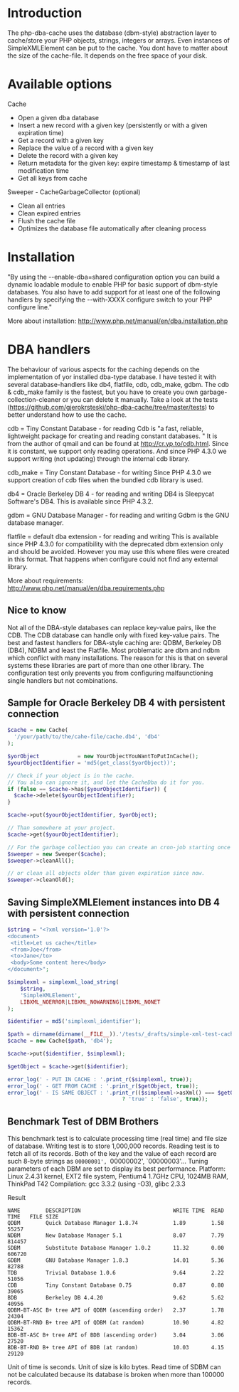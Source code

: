 Introduction
============

The php-dba-cache uses the database (dbm-style) abstraction layer to cache/store your PHP objects, 
strings, integers or arrays. Even instances of SimpleXMLElement can be put to the cache. You dont 
have to matter about the size of the cache-file. It depends on the free space of your disk.

Available options
===========================

Cache
- Open a given dba database
- Insert a new record with a given key (persistently or with a given expiration time)
- Get a record with a given key
- Replace the value of a record with a given key
- Delete the record with a given key
- Return metadata for the given key: expire timestamp & timestamp of last modification time
- Get all keys from cache
    
Sweeper - CacheGarbageCollector (optional)
- Clean all entries
- Clean expired entries
- Flush the cache file
- Optimizes the database file automatically after cleaning process

Installation
============

"By using the --enable-dba=shared configuration option you can build a dynamic loadable module
to enable PHP for basic support of dbm-style databases. You also have to add support for at
least one of the following handlers by specifying the --with-XXXX configure switch
to your PHP configure line."
    
More about installation: http://www.php.net/manual/en/dba.installation.php

DBA handlers
============

The behaviour of various aspects for the caching depends on the implementation of yor
installed dba-type database. I have tested it with several database-handlers like db4, flatfile,
cdb, cdb_make, gdbm. The cdb & cdb_make family is the fastest, but you have to create
you own garbage-collection-cleaner or you can delete it manually. Take a look at the tests
(https://github.com/gjerokrsteski/php-dba-cache/tree/master/tests) to better understand
how to use the cache.

cdb = Tiny Constant Database - for reading
Cdb is "a fast, reliable, lightweight package for creating and reading constant databases.
" It is from the author of qmail and can be found at http://cr.yp.to/cdb.html. Since it is
constant, we support only reading operations. And since PHP 4.3.0 we support writing
(not updating) through the internal cdb library.

cdb_make = Tiny Constant Database - for writing
Since PHP 4.3.0 we support creation of cdb files when the bundled cdb library is used.

db4 = Oracle Berkeley DB 4 - for reading and writing
DB4 is Sleepycat Software's DB4. This is available since PHP 4.3.2.

gdbm = GNU Database Manager - for reading and writing
Gdbm is the GNU database manager.

flatfile = default dba extension - for reading and writing
This is available since PHP 4.3.0 for compatibility with the deprecated dbm extension only
and should be avoided. However you may use this where files were created in this format.
That happens when configure could not find any external library.
    
More about requirements: http://www.php.net/manual/en/dba.requirements.php


Nice to know
------------

Not all of the DBA-style databases can replace key-value pairs, like the CDB. The CDB database
can handle only with fixed key-value pairs. The best and fastest handlers for DBA-style caching
are: QDBM, Berkeley DB (DB4), NDBM and least the Flatfile.
Most problematic are dbm and ndbm which conflict with many installations. The reason for this is
that on several systems these libraries are part of more than one other library. The configuration
test only prevents you from configuring malfaunctioning single handlers but not combinations.

Sample for Oracle Berkeley DB 4 with persistent connection
----------------------------------------------------------

```php
$cache = new Cache(
  '/your/path/to/the/cahe-file/cache.db4', 'db4'
);

$yorObject            = new YourObjectYouWantToPutInCache();
$yourObjectIdentifier = 'md5(get_class($yorObject))';

// Check if your object is in the cache.
// You also can ignore it, and let the CacheDba do it for you.
if (false == $cache->has($yourObjectIdentifier)) {
  $cache->delete($yourObjectIdentifier);
}

$cache->put($yourObjectIdentifier, $yorObject);

// Than somewhere at your project.
$cache->get($yourObjectIdentifier);

// For the garbage collection you can create an cron-job starting once a day.
$sweeper = new Sweeper($cache);
$sweeper->cleanAll();

// or clean all objects older than given expiration since now.
$sweeper->cleanOld();
```

Saving SimpleXMLElement instances into DB 4 with persistent connection
----------------------------------------------------------------------

```php
$string = "<?xml version='1.0'?>
<document>
 <title>Let us cache</title>
 <from>Joe</from>
 <to>Jane</to>
 <body>Some content here</body>
</document>";

$simplexml = simplexml_load_string(
    $string,
    'SimpleXMLElement',
    LIBXML_NOERROR|LIBXML_NOWARNING|LIBXML_NONET
);

$identifier = md5('simplexml_identifier');

$path = dirname(dirname(__FILE__)).'/tests/_drafts/simple-xml-test-cache.db4';
$cache = new Cache($path, 'db4');

$cache->put($identifier, $simplexml);

$getObject = $cache->get($identifier);

error_log(' - PUT IN CACHE : '.print_r($simplexml, true));
error_log(' - GET FROM CACHE : '.print_r($getObject, true));
error_log(' - IS SAME OBJECT : '.print_r(($simplexml->asXml() === $getObject->asXml())
                                    ? 'true' : 'false', true));
```


Benchmark Test of DBM Brothers
------------------------------

This benchmark test is to calculate processing time (real time)
and file size of database. Writing test is to store 1,000,000 records. Reading test is
to fetch all of its records. Both of the key and the value of each record are such 8-byte
strings as `00000001', `00000002', `00000003'... Tuning parameters of each DBM are set to
display its best performance. Platform: Linux 2.4.31 kernel, EXT2 file system,
Pentium4 1.7GHz CPU, 1024MB RAM, ThinkPad T42 Compilation: gcc 3.3.2 (using -O3), glibc 2.3.3

Result

    NAME        DESCRIPTION                             WRITE TIME  READ TIME   FILE SIZE
    QDBM        Quick Database Manager 1.8.74           1.89        1.58        55257
    NDBM        New Database Manager 5.1                8.07        7.79        814457
    SDBM        Substitute Database Manager 1.0.2       11.32       0.00        606720
    GDBM        GNU Database Manager 1.8.3              14.01       5.36        82788
    TDB         Trivial Database 1.0.6                  9.64        2.22        51056
    CDB         Tiny Constant Database 0.75             0.87        0.80        39065
    BDB         Berkeley DB 4.4.20                      9.62        5.62        40956
    QDBM-BT-ASC B+ tree API of QDBM (ascending order)   2.37        1.78        24304
    QDBM-BT-RND B+ tree API of QDBM (at random)         10.90       4.82        15362
    BDB-BT-ASC B+ tree API of BDB (ascending order)     3.04        3.06        27520
    BDB-BT-RND B+ tree API of BDB (at random)           10.03       4.15        29120

Unit of time is seconds. Unit of size is kilo bytes. Read time of SDBM can not be calculated
because its database is broken when more than 100000 records.
